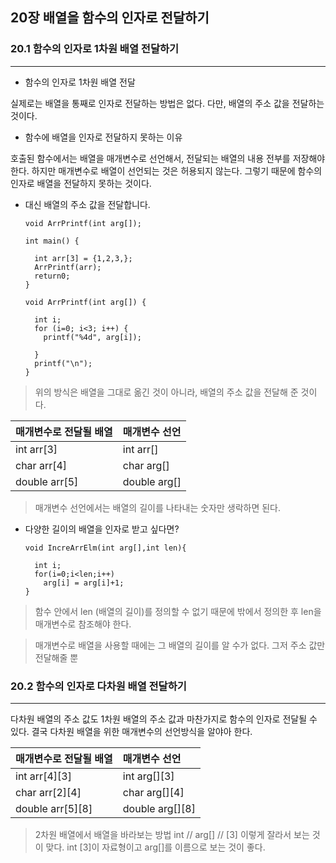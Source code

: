 ## 20장 배열을 함수의 인자로 전달하기

### 20.1 함수의 인자로 1차원 배열 전달하기
---

* 함수의 인자로 1차원 배열 전달

실제로는 배열을 통째로 인자로 전달하는 방법은 없다. 다만, 배열의 주소 값을 전달하는 것이다.

* 함수에 배열을 인자로 전달하지 못하는 이유

호출된 함수에서는 배열을 매개변수로 선언해서, 전달되는 배열의 내용 전부를 저장해야 한다. 하지만 매개변수로 배열이 선언되는 것은 허용되지 않는다. 그렇기 때문에 함수의 인자로 배열을 전달하지 못하는 것이다.

* 대신 배열의 주소 값을 전달합니다.

      void ArrPrintf(int arg[]);

      int main() {

        int arr[3] = {1,2,3,};
        ArrPrintf(arr);
        return0;
      }

      void ArrPrintf(int arg[]) {

        int i;
        for (i=0; i<3; i++) {
          printf("%4d", arg[i]);

        }
        printf("\n");
      }

> 위의 방식은 배열을 그대로 옮긴 것이 아니라, 배열의 주소 값을 전달해 준 것이다.

| 매개변수로 전달될 배열     |매개변수 선언     |
| :------------- | :------------- |
| int arr[3]       | int arr[]       |
| char arr[4]       | char arg[]       |
| double arr[5]       | double arg[]       |

> 매개변수 선언에서는 배열의 길이를 나타내는 숫자만 생락하면 된다.

* 다양한 길이의 배열을 인자로 받고 싶다면?

      void IncreArrElm(int arg[],int len){

        int i;
        for(i=0;i<len;i++)
          arg[i] = arg[i]+1;
      }

> 함수 안에서 len (배열의 길이)를 정의할 수 없기 때문에 밖에서 정의한 후 len을 매개변수로 참조해야 한다.

> 매개변수로 배열을 사용할 때에는 그 배열의 길이를 알 수가 없다. 그저 주소 값만 전달해줄 뿐

### 20.2 함수의 인자로 다차원 배열 전달하기
---

다차원 배열의 주소 값도 1차원 배열의 주소 값과 마찬가지로 함수의 인자로 전달될 수 있다. 결국 다차원 배열을 위한 매개변수의 선언방식을 알야아 한다.

| 매개변수로 전달될 배열   | 매개변수 선언     |
| :------------- | :------------- |
| int arr[4][3]       | int arg[][3]       |
| char arr[2][4]       | char arg[][4]       |
| double arr[5][8]       | double arg[][8]      |

> 2차원 배열에서 배열을 바라보는 방법  int //  arg[] // [3] 이렇게 잘라서 보는 것이 맞다. int [3]이 자료형이고 arg[]를 이름으로 보는 것이 좋다.
